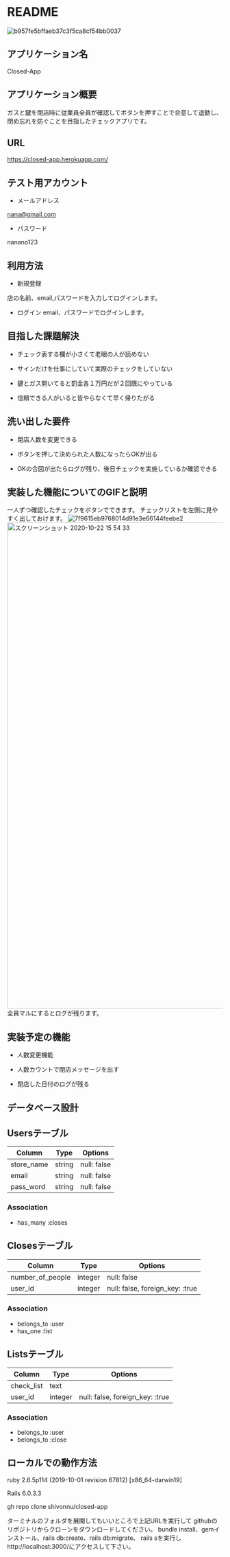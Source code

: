 # README
![b957fe5bffaeb37c3f5ca8cf54bb0037](https://user-images.githubusercontent.com/69893922/96835736-f09a2200-147e-11eb-83bd-5dc16a0afc13.gif)

## アプリケーション名
Closed-App

## アプリケーション概要
ガスと鍵を閉店時に従業員全員が確認してボタンを押すことで合意して退勤し、
閉め忘れを防ぐことを目指したチェックアプリです。

## URL
https://closed-app.herokuapp.com/

## テスト用アカウント

- メールアドレス

nana@gmail.com

- パスワード

nanano123

## 利用方法

- 新規登録

店の名前、email,パスワードを入力してログインします。

- ログイン
email、パスワードでログインします。

## 目指した課題解決
- チェック表する欄が小さくて老眼の人が読めない

- サインだけを仕事にしていて実際のチェックをしていない

- 鍵とガス開いてると罰金各１万円だが２回既にやっている

- 信頼できる人がいると皆やらなくて早く帰りたがる

## 洗い出した要件

- 閉店人数を変更できる

- ボタンを押して決められた人数になったらOKが出る

- OKの合図が出たらログが残り、後日チェックを実施しているか確認できる

## 実装した機能についてのGIFと説明
一人ずつ確認したチェックをボタンでできます。
チェックリストを左側に見やすく出しておけます。
![7f9615eb9768014d91e3e66144feebe2](https://user-images.githubusercontent.com/69893922/96835744-f263e580-147e-11eb-850c-4dd738a89fa2.gif)
<img width="1133" alt="スクリーンショット 2020-10-22 15 54 33" src="https://user-images.githubusercontent.com/69893922/96835756-f6900300-147e-11eb-91dc-d9ea04cda77c.png">
全員マルにするとログが残ります。

## 実装予定の機能

- 人数変更機能

- 人数カウントで閉店メッセージを出す

- 閉店した日付のログが残る

## データベース設計

## Usersテーブル

| Column      | Type    | Options     |
| ----------- | ------- | ----------- |
| store_name  | string  | null: false |
| email       | string  | null: false |
| pass_word   | string  | null: false |

### Association
- has_many :closes

## Closesテーブル

| Column           | Type    | Options                         |
| ---------------- | ------- | ------------------------------- |
| number_of_people | integer | null: false                     |
| user_id          | integer | null: false, foreign_key: :true |

### Association
- belongs_to :user
- has_one :list

## Listsテーブル

| Column     | Type    | Options                         |
| ---------- | ------- | ------------------------------- |
| check_list | text    |                                 |
| user_id    | integer | null: false, foreign_key: :true |

### Association
- belongs_to :user
- belongs_to :close

## ローカルでの動作方法

ruby 2.6.5p114 (2019-10-01 revision 67812) [x86_64-darwin19]

Rails 6.0.3.3


gh repo clone shivonnu/closed-app

ターミナルのフォルダを展開してもいいところで上記URLを実行して
githubのリポジトリからクローンをダウンロードしてください。
bundle install、gemインストール、rails db:create、rails db:migrate、
rails sを実行しhttp://localhost:3000/にアクセスして下さい。

